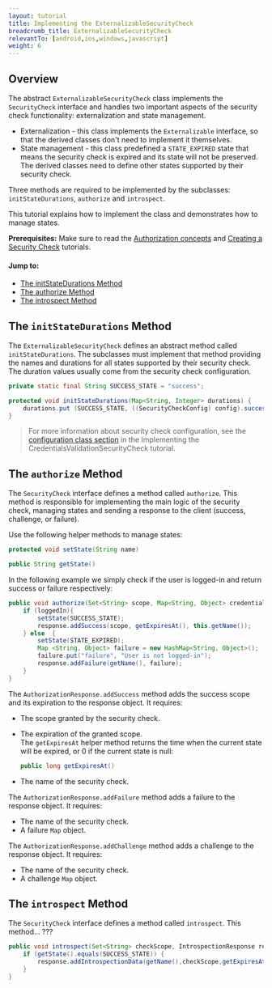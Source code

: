 ```yaml
---
layout: tutorial
title: Implementing the ExternalizableSecurityCheck
breadcrumb_title: ExternalizableSecurityCheck
relevantTo: [android,ios,windows,javascript]
weight: 6
---
```

## Overview
The abstract `ExternalizableSecurityCheck` class implements the `SecurityCheck` interface and handles two important aspects of the security check functionality: externalization and state management.

* Externalization - this class implements the `Externalizable` interface, so that the derived classes don't need to implement it themselves.
* State management - this class predefined a `STATE_EXPIRED` state that means the security check is expired and its state will not be preserved. The derived classes need to define other states supported by their security check.

Three methods are required to be implemented by the subclasses: `initStateDurations`, `authorize` and `introspect`.

This tutorial explains how to implement the class and demonstrates how to manage states.

**Prerequisites:** Make sure to read the [Authorization concepts](../authorization-concepts/) and [Creating a Security Check](../creating-a-security-check) tutorials.

#### Jump to:
* [The initStateDurations Method](#the-initstatedurations-method)
* [The authorize Method](#the-authorize-method)
* [The introspect Method](#the-introspect-method)

## The `initStateDurations` Method
The `ExternalizableSecurityCheck` defines an abstract method called `initStateDurations`. The subclasses must implement that method providing the names and durations for all states supported by their security check. The duration values usually come from the security check configuration.

```java
private static final String SUCCESS_STATE = "success";

protected void initStateDurations(Map<String, Integer> durations) {
    durations.put (SUCCESS_STATE, ((SecurityCheckConfig) config).successStateExpirationSec);
}
```

> For more information about security check configuration, see the [configuration class section](../credentials-validation/security-check/#configuration-class) in the Implementing the CredentialsValidationSecurityCheck tutorial.

## The `authorize` Method
The `SecurityCheck` interface defines a method called `authorize`. This method is responsible for implementing the main logic of the security check, managing states and sending a response to the client (success, challenge, or failure).

Use the following helper methods to manage states:

```java
protected void setState(String name)
```
```java
public String getState()
```
In the following example we simply check if the user is logged-in and return success or failure respectively:

```java
public void authorize(Set<String> scope, Map<String, Object> credentials, HttpServletRequest request, AuthorizationResponse response) {
    if (loggedIn){
        setState(SUCCESS_STATE);
        response.addSuccess(scope, getExpiresAt(), this.getName());
    } else  {
        setState(STATE_EXPIRED);
        Map <String, Object> failure = new HashMap<String, Object>();           
        failure.put("failure", "User is not logged-in");
        response.addFailure(getName(), failure);
    }
}
```

The `AuthorizationResponse.addSuccess` method adds the success scope and its expiration to the response object. It requires:

* The scope granted by the security check.
* The expiration of the granted scope.  
The `getExpiresAt` helper method returns the time when the current state will be expired, or 0 if the current state is null:

    ```java
    public long getExpiresAt()
    ```
* The name of the security check.

The `AuthorizationResponse.addFailure` method adds a failure to the response object. It requires:

* The name of the security check.
* A failure `Map` object.

The `AuthorizationResponse.addChallenge` method adds a challenge to the response object. It requires:

* The name of the security check.
* A challenge `Map` object.

## The `introspect` Method
The `SecurityCheck` interface defines a method called `introspect`. This method... ???

```java
public void introspect(Set<String> checkScope, IntrospectionResponse response) {
    if (getState().equals(SUCCESS_STATE)) {
        response.addIntrospectionData(getName(),checkScope,getExpiresAt(),null);
    }
}
```
